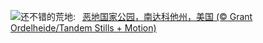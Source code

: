 ![](https://www.bing.com/th?id=OHR.BadlandsSunrise_ZH-CN5906162228_UHD.jpg&w=1000)还不错的荒地:&nbsp;&ensp;[恶地国家公园，南达科他州，美国 (© Grant Ordelheide/Tandem Stills + Motion)](https://www.bing.com/th?id=OHR.BadlandsSunrise_ZH-CN5906162228_UHD.jpg)
<br><br/>
